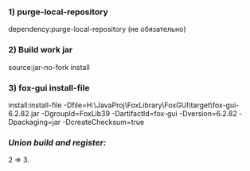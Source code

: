 ### 1) purge-local-repository
dependency:purge-local-repository
(не обязательно)

### 2) Build work jar
source:jar-no-fork install

### 3) fox-gui install-file
install:install-file -Dfile=H:\JavaProj\FoxLibrary\FoxGUI\target\fox-gui-6.2.82.jar -DgroupId=FoxLib39 -DartifactId=fox-gui -Dversion=6.2.82 -Dpackaging=jar -DcreateChecksum=true

### _Union build and register:_
2 => 3.
